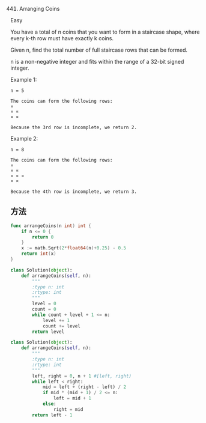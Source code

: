 441. Arranging Coins


Easy


You have a total of n coins that you want to form in a staircase shape, where every k-th row must have exactly k coins.

Given n, find the total number of full staircase rows that can be formed.

n is a non-negative integer and fits within the range of a 32-bit signed integer.

Example 1:

```
n = 5

The coins can form the following rows:
¤
¤ ¤
¤ ¤

Because the 3rd row is incomplete, we return 2.
```

Example 2:

```
n = 8

The coins can form the following rows:
¤
¤ ¤
¤ ¤ ¤
¤ ¤

Because the 4th row is incomplete, we return 3.
```

## 方法

```go
func arrangeCoins(n int) int {
    if n <= 0 {
		return 0
	}
	x := math.Sqrt(2*float64(n)+0.25) - 0.5
	return int(x)
}
```

```python
class Solution(object):
    def arrangeCoins(self, n):
        """
        :type n: int
        :rtype: int
        """
        level = 0
        count = 0
        while count + level + 1 <= n:
            level += 1
            count += level
        return level
```


```python
class Solution(object):
    def arrangeCoins(self, n):
        """
        :type n: int
        :rtype: int
        """
        left, right = 0, n + 1 #[left, right)
        while left < right:
            mid = left + (right - left) / 2
            if mid * (mid + 1) / 2 <= n:
                left = mid + 1
            else:
                right = mid
        return left - 1
```